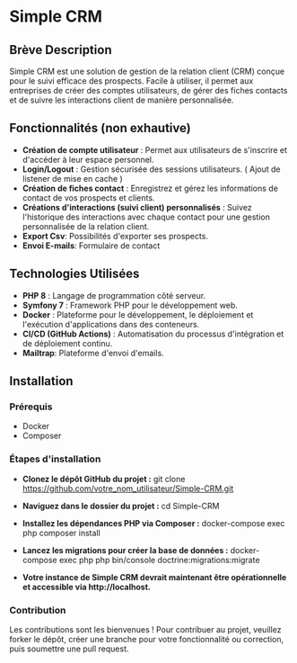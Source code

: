 # Simple CRM

## Brève Description
Simple CRM est une solution de gestion de la relation client (CRM) conçue pour le suivi efficace des prospects. Facile à utiliser, il permet aux entreprises de créer des comptes utilisateurs, de gérer des fiches contacts et de suivre les interactions client de manière personnalisée.

## Fonctionnalités (non exhautive)
- **Création de compte utilisateur** : Permet aux utilisateurs de s'inscrire et d'accéder à leur espace personnel.
- **Login/Logout** : Gestion sécurisée des sessions utilisateurs. ( Ajout de listener de mise en cache )
- **Création de fiches contact** : Enregistrez et gérez les informations de contact de vos prospects et clients.
- **Créations d'interactions (suivi client) personnalisés** : Suivez l'historique des interactions avec chaque contact pour une gestion personnalisée de la relation client.
- **Export Csv**: Possibilités d'exporter ses prospects.
- **Envoi E-mails**: Formulaire de contact

## Technologies Utilisées
- **PHP 8** : Langage de programmation côté serveur.
- **Symfony 7** : Framework PHP pour le développement web.
- **Docker** : Plateforme pour le développement, le déploiement et l'exécution d'applications dans des conteneurs.
- **CI/CD (GitHub Actions)** : Automatisation du processus d'intégration et de déploiement continu.
- **Mailtrap**: Plateforme d'envoi d'emails.

## Installation

### Prérequis
- Docker
- Composer

### Étapes d'installation

- **Clonez le dépôt GitHub du projet :**
git clone https://github.com/votre_nom_utilisateur/Simple-CRM.git

- **Naviguez dans le dossier du projet :**
cd Simple-CRM

- **Installez les dépendances PHP via Composer :**
docker-compose exec php composer install

- **Lancez les migrations pour créer la base de données :**
docker-compose exec php php bin/console doctrine:migrations:migrate

- **Votre instance de Simple CRM devrait maintenant être opérationnelle et accessible via http://localhost.**

### Contribution
Les contributions sont les bienvenues ! Pour contribuer au projet, veuillez forker le dépôt, créer une branche pour votre fonctionnalité ou correction, puis soumettre une pull request.



